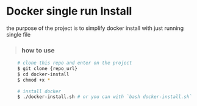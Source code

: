 # Docker single run Install
the purpose of the project is to simplify docker install with just running single file

> ### how to use

``` bash
    # clone this repo and enter on the project
    $ git clone {repo_url}
    $ cd docker-install
    $ chmod +x *
    
    # install docker
    $ ./docker-install.sh # or you can with `bash docker-install.sh`
```
